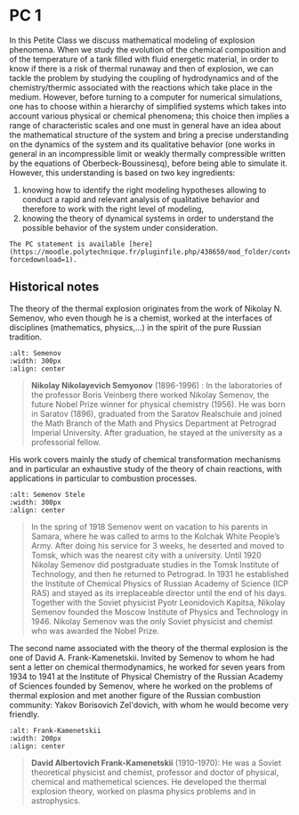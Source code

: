 # PC 1

In this Petite Class we discuss mathematical modeling of explosion phenomena.
When we study the evolution of the chemical composition and of the temperature of a tank filled with fluid energetic material, in order to know if there is a risk of thermal runaway and then of explosion, we can tackle the problem by studying the coupling of hydrodynamics and of the chemistry/thermic associated with the reactions which take place in the medium. However, before turning to a computer for numerical simulations, one has to choose within a hierarchy of simplified systems which takes into account various physical or chemical phenomena; this choice then implies a range of characteristic scales and one must in general have an idea about the mathematical structure of the system and
bring a precise understanding on the dynamics of the system and its qualitative behavior (one works in general in an incompressible limit or weakly thermally compressible written by the equations of Oberbeck-Boussinesq), before being able to simulate it. However, this understanding is based on two key ingredients:

1. knowing how to identify the right modeling hypotheses allowing to conduct a rapid and relevant analysis of qualitative behavior and therefore to work with the right level of modeling,
2. knowing the theory of dynamical systems in order to understand the possible behavior of the system under consideration.


```{note}
The PC statement is available [here](https://moodle.polytechnique.fr/pluginfile.php/438650/mod_folder/content/0/MAP551_PC1_2022_2023.pdf?forcedownload=1).
```

<!-- #region -->
## Historical notes

The theory of the thermal explosion originates from the work of Nikolay N. Semenov, who even though he is a chemist, worked at the interfaces of disciplines (mathematics, physics,...) in the spirit of the pure Russian tradition.

```{image} ../images/semenov.jpg
:alt: Semenov
:width: 300px
:align: center
```

>**Nikolay Nikolayevich Semyonov** (1896-1996) : 
>In the laboratories of the professor Boris Veinberg there worked  Nikolay Semenov, the future Nobel Prize winner for physical chemistry (1956). He was born in Saratov (1896), graduated from the Saratov Realschule and joined the Math Branch of the Math and Physics Department at Petrograd Imperial University. After graduation, he stayed at the university as a professorial fellow.

His work covers mainly the study of chemical transformation mechanisms and in particular an exhaustive study of the theory of chain reactions, with applications in particular to combustion processes.

```{image} ../images/stele_semenov.jpg
:alt: Semenov Stele
:width: 300px
:align: center
```

>In the spring of 1918 Semenov went on vacation to his parents in Samara, where he was called to arms to the Kolchak White People’s Army. After doing his service for 3 weeks, he deserted and moved to Tomsk, which was the nearest city with a university. Until 1920 Nikolay Semenov did postgraduate studies in the Tomsk Institute of Technology, and then he returned to Petrograd.
In 1931 he established the Institute of Chemical Physics of Russian Academy of Science (ICP RAS) and stayed as its irreplaceable director until the end of his days. Together with the Soviet physicist Pyotr Leonidovich Kapitsa, Nikolay Semenov founded the Moscow Institute of Physics and Technology in 1946.
Nikolay Semenov was the only Soviet physicist and chemist who was awarded the Nobel Prize.

The second name associated with the theory of the thermal explosion is the one of David A. Frank-Kamenetskii. Invited by Semenov to whom he had sent a letter on chemical thermodynamics, he worked for seven years from 1934 to 1941 at the Institute of Physical Chemistry of the Russian Academy of Sciences founded by Semenov, where he worked on the problems of thermal explosion and met another figure of the Russian combustion community: Yakov Borisovich Zel'dovich, with whom he would become very friendly.


```{image} ../images/kamenetskii.jpg
:alt: Frank-Kamenetskii
:width: 200px
:align: center
```
  
>**David Albertovich Frank-Kamenetskii** (1910-1970): 
>He was a Soviet theoretical physicist and chemist, professor and doctor of physical, chemical and mathemetical sciences. He developed the thermal explosion theory, worked on plasma physics problems and in astrophysics.
<!-- #endregion -->
